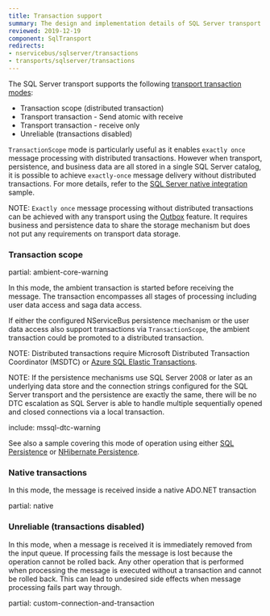 ```yaml
---
title: Transaction support
summary: The design and implementation details of SQL Server transport transaction support
reviewed: 2019-12-19
component: SqlTransport
redirects:
- nservicebus/sqlserver/transactions
- transports/sqlserver/transactions
---
```



The SQL Server transport supports the following [transport transaction modes](/transports/transactions.md):

 * Transaction scope (distributed transaction)
 * Transport transaction - Send atomic with receive
 * Transport transaction - receive only
 * Unreliable (transactions disabled)

`TransactionScope` mode is particularly useful as it enables `exactly once` message processing with distributed transactions. However when transport, persistence, and business data are all stored in a single SQL Server catalog, it is possible to achieve `exactly-once` message delivery without distributed transactions. For more details, refer to the [SQL Server native integration](/samples/sqltransport/native-integration/) sample.

NOTE: `Exactly once` message processing without distributed transactions can be achieved with any transport using the [Outbox](/nservicebus/outbox/) feature. It requires business and persistence data to share the storage mechanism but does not put any requirements on transport data storage.


### Transaction scope

partial: ambient-core-warning

In this mode, the ambient transaction is started before receiving the message. The transaction encompasses all stages of processing including user data access and saga data access. 

If either the configured NServiceBus persistence mechanism or the user data access also support transactions via `TransactionScope`, the ambient transaction could be promoted to a distributed transaction.

NOTE: Distributed transactions require Microsoft Distributed Transaction Coordinator (MSDTC) or [Azure SQL Elastic Transactions](https://docs.microsoft.com/en-us/azure/sql-database/sql-database-elastic-transactions-overview).

NOTE: If the persistence mechanisms use SQL Server 2008 or later as an underlying data store and the connection strings configured for the SQL Server transport and the persistence are exactly the same, there will be no DTC escalation as SQL Server is able to handle multiple sequentially opened and closed connections via a local transaction.

include: mssql-dtc-warning

See also a sample covering this mode of operation using either [SQL Persistence](/samples/sqltransport-sqlpersistence/) or [NHibernate Persistence](/samples/sqltransport-nhpersistence/).


### Native transactions

In this mode, the message is received inside a native ADO.NET transaction

partial: native


### Unreliable (transactions disabled)

In this mode, when a message is received it is immediately removed from the input queue. If processing fails the message is lost because the operation cannot be rolled back. Any other operation that is performed when processing the message is executed without a transaction and cannot be rolled back. This can lead to undesired side effects when message processing fails part way through.

partial: custom-connection-and-transaction
